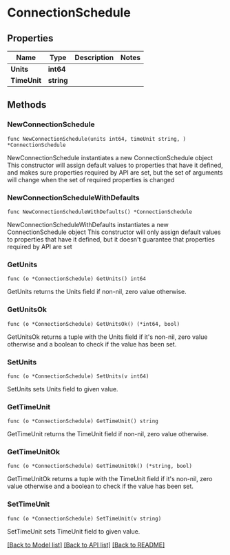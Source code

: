 # ConnectionSchedule

## Properties

Name | Type | Description | Notes
------------ | ------------- | ------------- | -------------
**Units** | **int64** |  | 
**TimeUnit** | **string** |  | 

## Methods

### NewConnectionSchedule

`func NewConnectionSchedule(units int64, timeUnit string, ) *ConnectionSchedule`

NewConnectionSchedule instantiates a new ConnectionSchedule object
This constructor will assign default values to properties that have it defined,
and makes sure properties required by API are set, but the set of arguments
will change when the set of required properties is changed

### NewConnectionScheduleWithDefaults

`func NewConnectionScheduleWithDefaults() *ConnectionSchedule`

NewConnectionScheduleWithDefaults instantiates a new ConnectionSchedule object
This constructor will only assign default values to properties that have it defined,
but it doesn't guarantee that properties required by API are set

### GetUnits

`func (o *ConnectionSchedule) GetUnits() int64`

GetUnits returns the Units field if non-nil, zero value otherwise.

### GetUnitsOk

`func (o *ConnectionSchedule) GetUnitsOk() (*int64, bool)`

GetUnitsOk returns a tuple with the Units field if it's non-nil, zero value otherwise
and a boolean to check if the value has been set.

### SetUnits

`func (o *ConnectionSchedule) SetUnits(v int64)`

SetUnits sets Units field to given value.


### GetTimeUnit

`func (o *ConnectionSchedule) GetTimeUnit() string`

GetTimeUnit returns the TimeUnit field if non-nil, zero value otherwise.

### GetTimeUnitOk

`func (o *ConnectionSchedule) GetTimeUnitOk() (*string, bool)`

GetTimeUnitOk returns a tuple with the TimeUnit field if it's non-nil, zero value otherwise
and a boolean to check if the value has been set.

### SetTimeUnit

`func (o *ConnectionSchedule) SetTimeUnit(v string)`

SetTimeUnit sets TimeUnit field to given value.



[[Back to Model list]](../README.md#documentation-for-models) [[Back to API list]](../README.md#documentation-for-api-endpoints) [[Back to README]](../README.md)


